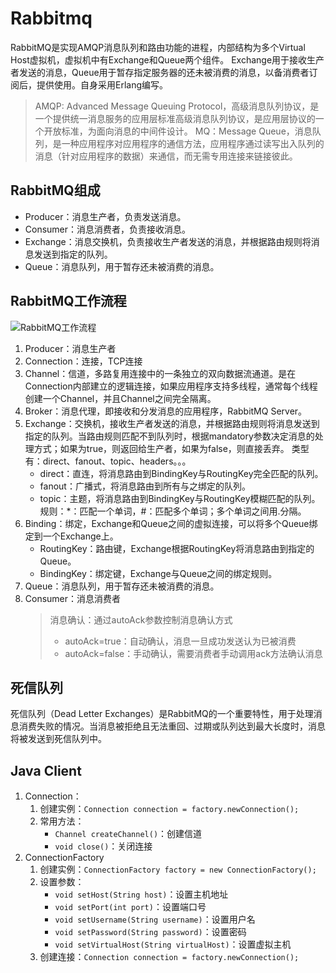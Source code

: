 # Rabbitmq

RabbitMQ是实现AMQP消息队列和路由功能的进程，内部结构为多个Virtual Host虚拟机，虚拟机中有Exchange和Queue两个组件。 Exchange用于接收生产者发送的消息，Queue用于暂存指定服务器的还未被消费的消息，以备消费者订阅后，提供使用。自身采用Erlang编写。

> AMQP: Advanced Message Queuing Protocol，高级消息队列协议，是一个提供统一消息服务的应用层标准高级消息队列协议，是应用层协议的一个开放标准，为面向消息的中间件设计。
> MQ：Message Queue，消息队列，是一种应用程序对应用程序的通信方法，应用程序通过读写出入队列的消息（针对应用程序的数据）来通信，而无需专用连接来链接彼此。

## RabbitMQ组成

- Producer：消息生产者，负责发送消息。
- Consumer：消息消费者，负责接收消息。
- Exchange：消息交换机，负责接收生产者发送的消息，并根据路由规则将消息发送到指定的队列。
- Queue：消息队列，用于暂存还未被消费的消息。

## RabbitMQ工作流程

![RabbitMQ工作流程](https://raw.githubusercontent.com/learning-docs/rabbitmq_kit/master/images/rabbitmq_workflow.png)

1. Producer：消息生产者
2. Connection：连接，TCP连接
3. Channel：信道，多路复用连接中的一条独立的双向数据流通道。是在Connection内部建立的逻辑连接，如果应用程序支持多线程，通常每个线程创建一个Channel，并且Channel之间完全隔离。
4. Broker：消息代理，即接收和分发消息的应用程序，RabbitMQ Server。
5. Exchange：交换机，接收生产者发送的消息，并根据路由规则将消息发送到指定的队列。当路由规则匹配不到队列时，根据mandatory参数决定消息的处理方式；如果为true，则返回给生产者，如果为false，则直接丢弃。
    类型有：direct、fanout、topic、headers。。。
    - direct：直连，将消息路由到BindingKey与RoutingKey完全匹配的队列。
    - fanout：广播式，将消息路由到所有与之绑定的队列。
    - topic：主题，将消息路由到BindingKey与RoutingKey模糊匹配的队列。规则：*：匹配一个单词，#：匹配多个单词；多个单词之间用.分隔。
6. Binding：绑定，Exchange和Queue之间的虚拟连接，可以将多个Queue绑定到一个Exchange上。
    - RoutingKey：路由键，Exchange根据RoutingKey将消息路由到指定的Queue。
    - BindingKey：绑定键，Exchange与Queue之间的绑定规则。
7. Queue：消息队列，用于暂存还未被消费的消息。
8. Consumer：消息消费者
    > 消息确认：通过autoAck参数控制消息确认方式
    > - autoAck=true：自动确认，消息一旦成功发送认为已被消费
    > - autoAck=false：手动确认，需要消费者手动调用ack方法确认消息

## 死信队列

死信队列（Dead Letter Exchanges）是RabbitMQ的一个重要特性，用于处理消息消费失败的情况。当消息被拒绝且无法重回、过期或队列达到最大长度时，消息将被发送到死信队列中。

## Java Client

1. Connection：
   1. 创建实例：`Connection connection = factory.newConnection();`
   2. 常用方法：
        - `Channel createChannel()`：创建信道
        - `void close()`：关闭连接
2. ConnectionFactory
   1. 创建实例：`ConnectionFactory factory = new ConnectionFactory();`
   2. 设置参数：
        - `void setHost(String host)`：设置主机地址
        - `void setPort(int port)`：设置端口号
        - `void setUsername(String username)`：设置用户名
        - `void setPassword(String password)`：设置密码
        - `void setVirtualHost(String virtualHost)`：设置虚拟主机
   3. 创建连接：`Connection connection = factory.newConnection();`
